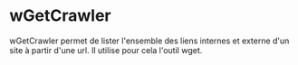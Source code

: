 wGetCrawler
===========

wGetCrawler permet de lister l'ensemble des liens internes et externe d'un site à partir d'une url.
Il utilise pour cela l'outil wget.

